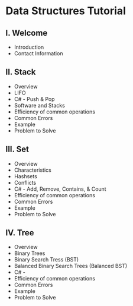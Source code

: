 # Data Structures Tutorial
## I. Welcome
* Introduction
* Contact Information

## II. Stack
* Overview
* LIFO
* C# - Push & Pop
* Software and Stacks
* Efficiency of common operations
* Common Errors
* Example
* Problem to Solve

## III. Set
* Overview
* Characteristics
* Hashsets
* Conflicts
* C# - Add, Remove, Contains, & Count
* Efficiency of common operations
* Common Errors
* Example
* Problem to Solve

## IV. Tree
* Overview
* Binary Trees
* Binary Search Tress (BST)
* Balanced Binary Search Trees (Balanced BST)
* C# -
* Efficiency of common operations
* Common Errors
* Example
* Problem to Solve

